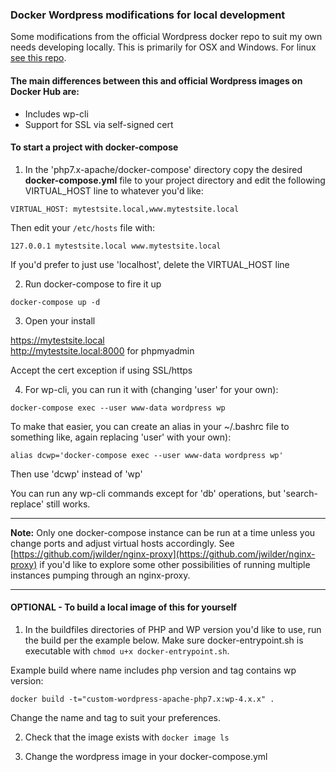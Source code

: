 ### Docker Wordpress modifications for local development

Some modifications from the official Wordpress docker repo to suit my own needs developing locally. This is primarily for OSX and Windows. For linux [see this repo](https://github.com/thadroe/docker-wordpress-mods-linux).

#### The main differences between this and official Wordpress images on Docker Hub are:

- Includes wp-cli
- Support for SSL via self-signed cert

#### To start a project with docker-compose

1. In the 'php7.x-apache/docker-compose' directory copy the desired **docker-compose.yml** file to your project directory and edit the following VIRTUAL_HOST line to whatever you'd like:

~~~~
VIRTUAL_HOST: mytestsite.local,www.mytestsite.local
~~~~

Then edit your `/etc/hosts` file with:

`127.0.0.1 mytestsite.local www.mytestsite.local`

If you'd prefer to just use 'localhost', delete the VIRTUAL_HOST line

2. Run docker-compose to fire it up

`docker-compose up -d`

3. Open your install

https://mytestsite.local  
http://mytestsite.local:8000 for phpmyadmin

Accept the cert exception if using SSL/https

4. For wp-cli, you can run it with (changing 'user' for your own):

`docker-compose exec --user www-data wordpress wp`

To make that easier, you can create an alias in your ~/.bashrc file to something like, again replacing 'user' with your own):

~~~~
alias dcwp='docker-compose exec --user www-data wordpress wp'
~~~~

Then use 'dcwp' instead of 'wp'

You can run any wp-cli commands except for 'db' operations, but 'search-replace' still works.

---

**Note:** Only one docker-compose instance can be run at a time unless you change ports and adjust virtual hosts accordingly. See [https://github.com/jwilder/nginx-proxy](https://github.com/jwilder/nginx-proxy) if you'd like to explore some other possibilities of running multiple instances pumping through an nginx-proxy.

---

#### OPTIONAL - To build a local image of this for yourself

1. In the buildfiles directories of PHP and WP version you'd like to use, run the build per the example below. Make sure docker-entrypoint.sh is executable with `chmod u+x docker-entrypoint.sh`.

Example build where name includes php version and tag contains wp version:

`docker build -t="custom-wordpress-apache-php7.x:wp-4.x.x" .`

Change the name and tag to suit your preferences.

2. Check that the image exists with `docker image ls`

3. Change the wordpress image in your docker-compose.yml
